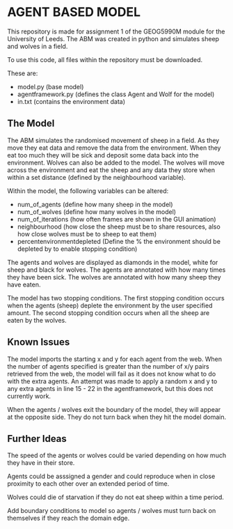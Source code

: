 # AGENT BASED MODEL

This repository is made for assignment 1 of the GEOG5990M module for the University of Leeds. The ABM was created in python and simulates sheep and wolves in a field.

To use this code, all files within the repository must be downloaded.

These are:
* model.py (base model)
* agentframework.py (defines the class Agent and Wolf for the model)
* in.txt (contains the environment data)

## The Model

The ABM simulates the randomised movement of sheep in a field. As they move they eat data and remove the data from the environment. When they eat too much they will be sick and deposit some data back into the environment. Wolves can also be added to the model. The wolves will move across the environment and eat the sheep and any data they store when within a set distance (defined by the neighbourhood variable).

Within the model, the following variables can be altered:
* num_of_agents (define how many sheep in the model)
* num_of_wolves (define how many wolves in the model)
* num_of_iterations (how often frames are shown in the GUI animation)
* neighbourhood (how close the sheep must be to share resources, also how close wolves must be to sheep to eat them)
* percentenvironmentdepleted (Define the % the environment should be depleted by to enable stopping condition)

The agents and wolves are displayed as diamonds in the model, white for sheep and black for wolves. The agents are annotated with how many times they have been sick. The wolves are annotated with how many sheep they have eaten.

The model has two stopping conditions. The first stopping condition occurs when the agents (sheep) deplete the environment by the user specified amount. The second stopping condition occurs when all the sheep are eaten by the wolves.

## Known Issues

The model imports the starting x and y for each agent from the web. When the number of agents specified is greater than the number of x/y pairs retrieved from the web, the model will fail as it does not know what to do with the extra agents. An attempt was made to apply a random x and y to any extra agents in line 15 - 22 in the agentframework, but this does not currently work.

When the agents / wolves exit the boundary of the model, they will appear at the opposite side. They do not turn back when they hit the model domain. 

## Further Ideas

The speed of the agents or wolves could be varied depending on how much they have in their store.

Agents could be asssigned a gender and could reproduce when in close proximity to each other over an extended period of time.

Wolves could die of starvation if they do not eat sheep within a time period.

Add boundary conditions to model so agents / wolves must turn back on themselves if they reach the domain edge.